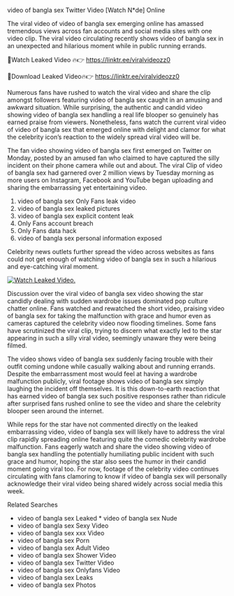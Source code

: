 ﻿video of bangla sex Twitter Video [Watch N*de] Online

The viral video of ﻿video of bangla sex emerging online has amassed tremendous views across fan accounts and social media sites with one video clip. The viral video circulating recently shows ﻿video of bangla sex in an unexpected and hilarious moment while in public running errands. 

🔴Watch Leaked Video 🔥👉  https://linktr.ee/viralvideozz0 

🔴Download Leaked Video🔥👉  https://linktr.ee/viralvideozz0 

Numerous fans have rushed to watch the viral video and share the clip amongst followers featuring ﻿video of bangla sex caught in an amusing and awkward situation. While surprising, the authentic and candid video showing ﻿video of bangla sex handling a real life blooper so genuinely has earned praise from viewers. Nonetheless, fans watch the current viral video of ﻿video of bangla sex that emerged online with delight and clamor for what the celebrity icon’s reaction to the widely spread viral video will be.

The fan video showing ﻿video of bangla sex first emerged on Twitter on Monday, posted by an amused fan who claimed to have captured the silly incident on their phone camera while out and about. The viral Clip of ﻿video of bangla sex had garnered over 2 million views by Tuesday morning as more users on Instagram, Facebook and YouTube began uploading and sharing the embarrassing yet entertaining video. 

1. ﻿video of bangla sex Only Fans leak video
2. ﻿video of bangla sex leaked pictures
3. ﻿video of bangla sex explicit content leak
4. Only Fans account breach
5. Only Fans data hack
6. ﻿video of bangla sex personal information exposed

Celebrity news outlets further spread the video across websites as fans could not get enough of watching ﻿video of bangla sex in such a hilarious and eye-catching viral moment. 

[![Watch Leaked Video.](https://miro.medium.com/v2/resize:fit:828/format:webp/1*cilzJN44JGOrTw9NJCrNHA.gif "Watch Leaked Video")](https://linktr.ee/viralvideozz0)

Discussion over the viral ﻿video of bangla sex video showing the star candidly dealing with sudden wardrobe issues dominated pop culture chatter online. Fans watched and rewatched the short video, praising ﻿video of bangla sex for taking the malfunction with grace and humor even as cameras captured the celebrity video now flooding timelines. Some fans have scrutinized the viral clip, trying to discern what exactly led to the star appearing in such a silly viral video, seemingly unaware they were being filmed.

The video shows ﻿video of bangla sex suddenly facing trouble with their outfit coming undone while casually walking about and running errands. Despite the embarrassment most would feel at having a wardrobe malfunction publicly, viral footage shows ﻿video of bangla sex simply laughing the incident off themselves. It is this down-to-earth reaction that has earned ﻿video of bangla sex such positive responses rather than ridicule after surprised fans rushed online to see the video and share the celebrity blooper seen around the internet.  

While reps for the star have not commented directly on the leaked embarrassing video, ﻿video of bangla sex will likely have to address the viral clip rapidly spreading online featuring quite the comedic celebrity wardrobe malfunction. Fans eagerly watch and share the video showing ﻿video of bangla sex handling the potentially humiliating public incident with such grace and humor, hoping the star also sees the humor in their candid moment going viral too. For now, footage of the celebrity video continues circulating with fans clamoring to know if ﻿video of bangla sex will personally acknowledge their viral video being shared widely across social media this week.

Related Searches
* ﻿video of bangla sex Leaked
﻿* video of bangla sex Nude
* ﻿video of bangla sex Sexy Video
* ﻿video of bangla sex xxx Video
* ﻿video of bangla sex Porn
* ﻿video of bangla sex Adult Video
* ﻿video of bangla sex Shower Video
* ﻿video of bangla sex Twitter Video
* ﻿video of bangla sex Onlyfans Video
* ﻿video of bangla sex Leaks
* ﻿video of bangla sex Photos